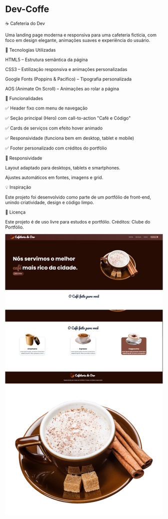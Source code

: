 # Dev-Coffe


☕ Cafeteria do Dev

Uma landing page moderna e responsiva para uma cafeteria fictícia, com foco em design elegante, animações suaves e experiência do usuário.

🚀 Tecnologias Utilizadas

HTML5 – Estrutura semântica da página

CSS3 – Estilização responsiva e animações personalizadas

Google Fonts (Poppins & Pacifico) – Tipografia personalizada

AOS (Animate On Scroll) – Animações ao rolar a página

🎨 Funcionalidades

✅ Header fixo com menu de navegação

✅ Seção principal (Hero) com call-to-action "Café e Código"

✅ Cards de serviços com efeito hover animado

✅ Responsividade (funciona bem em desktop, tablet e mobile)

✅ Footer personalizado com créditos do portfólio

📱 Responsividade

Layout adaptado para desktops, tablets e smartphones.

Ajustes automáticos em fontes, imagens e grid.

💡 Inspiração

Este projeto foi desenvolvido como parte de um portfólio de front-end, unindo criatividade, design e código limpo.

📜 Licença

Este projeto é de uso livre para estudos e portfólio.
Créditos: Clube do Portfólio.


![Preview do Projeto](img/Captura%20de%20tela%202025-09-24%20210745.png)
![Preview do Projeto](img/Captura%20de%20tela%202025-09-24%20210808.png)
![Preview do Projeto](./img/cafe-2.png)


